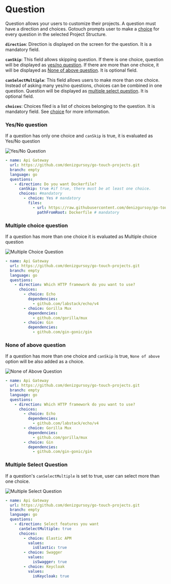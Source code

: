 # Question

Question allows your users to customize their projects. A question must have a direction and choices. Gotouch prompts
user to make a [choice](./choice) for every question in the selected Project Structure.

**`direction`**: Direction is displayed on the screen for the question. It is a mandatory field.

**`canSkip`**: This field allows skipping question. If there is one choice, question will be displayed as [yes/no question](#yes-no-question).
If there are more than one choice, it will be displayed as [None of above question](#none-of-above-question). It is optional field.

**`canSelectMultiple`**: This field allows users to make more than one choice. Instead of asking many yes/no questions, choices can be combined
in one question. Question will be displayed as [multiple select question](#multiple-select-question). It is optional field.

**`choices`**: Choices filed is a list of choices belonging to the question. It is mandatory field. See [choice](./choice) for more information.

### Yes/No question
If a question has only one choice and `canSkip` is true, it is evaluated as Yes/No question

<code-group>
<code-block title="Terminal">

![Yes/No Question](@images/yes-no-question.png)

</code-block>

<code-block title="YAML">

```yaml
- name: Api Gateway
  url: https://github.com/denizgursoy/go-touch-projects.git
  branch: empty
  language: go
  questions:
    - direction: Do you want Dockerfile?
      canSkip: true #if true, there must be at least one choice. 
      choices: #mandatory
        - choice: Yes # mandatory
          files:
            - url: https://raw.githubusercontent.com/denizgursoy/go-touch-projects/main/Dockerfile
              pathFromRoot: Dockerfile # mandatory
```

</code-block>
</code-group>

### Multiple choice question

If a question has more than one choice it is evaluated as Multiple choice question

<code-group>
<code-block title="Terminal">

![Multiple Choice Question](@images/multiple-choice.png)

</code-block>

<code-block title="YAML">

```yaml
- name: Api Gateway
  url: https://github.com/denizgursoy/go-touch-projects.git
  branch: empty
  language: go
  questions:
    - direction: Which HTTP framework do you want to use?
      choices:
        - choice: Echo
          dependencies:
            - github.com/labstack/echo/v4
        - choice: Gorilla Mux
          dependencies:
            - github.com/gorilla/mux
        - choice: Gin
          dependencies:
            - github.com/gin-gonic/gin
```

</code-block>
</code-group>


### None of above question

If a question has more than one choice and `canSkip` is true, `None of above` option will be also added 
as a choice. 

<code-group>
<code-block title="Terminal">

![None of Above Question](@images/none-of-above.png)

</code-block>

<code-block title="YAML">

```yaml
- name: Api Gateway
  url: https://github.com/denizgursoy/go-touch-projects.git
  branch: empty
  language: go
  questions:
    - direction: Which HTTP framework do you want to use?
      choices:
        - choice: Echo
          dependencies:
            - github.com/labstack/echo/v4
        - choice: Gorilla Mux
          dependencies:
            - github.com/gorilla/mux
        - choice: Gin
          dependencies:
            - github.com/gin-gonic/gin
```

</code-block>
</code-group>


### Multiple Select Question

If a question's `canSelectMultiple` is set to true, user can select more than one choice.

<code-group>
<code-block title="Terminal">

![Multiple Select Question](@images/multiple-select.png)

</code-block>

<code-block title="YAML">

```yaml
- name: Api Gateway
  url: https://github.com/denizgursoy/go-touch-projects.git
  branch: empty
  language: go
  questions:
    - direction: Select features you want
      canSelectMultiple: true
      choices:
        - choice: Elastic APM
          values:
            isElastic: true
        - choice: Swagger
          values:
            isSwagger: true
        - choice: Keycloak
          values:
            isKeycloak: true
```

</code-block>
</code-group>
